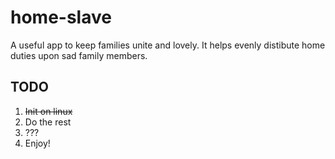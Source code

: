 home-slave
======

A useful app to keep families unite and lovely.
It helps evenly distibute home duties upon sad family members.

TODO
----

1. ~~Init on linux~~
2. Do the rest
3. ???
4. Enjoy!

